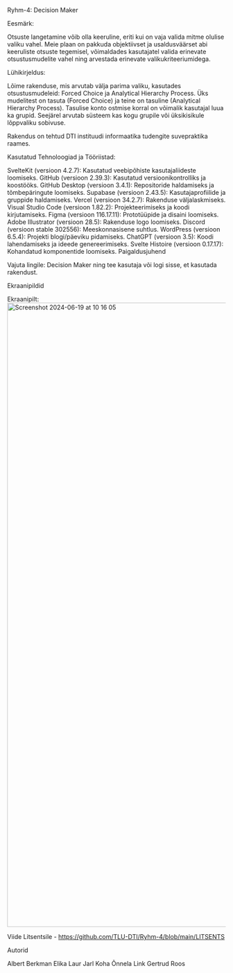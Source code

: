 Ryhm-4: Decision Maker

Eesmärk:

Otsuste langetamine võib olla keeruline, eriti kui on vaja valida mitme olulise valiku vahel. Meie plaan on pakkuda objektiivset ja usaldusväärset abi keeruliste otsuste tegemisel, võimaldades kasutajatel valida erinevate otsustusmudelite vahel ning arvestada erinevate valikukriteeriumidega.

Lühikirjeldus:

Lõime rakenduse, mis arvutab välja parima valiku, kasutades otsustusmudeleid: Forced Choice ja Analytical Hierarchy Process. Üks mudelitest on tasuta (Forced Choice) ja teine on tasuline (Analytical Hierarchy Process). Tasulise konto ostmise korral on võimalik kasutajal luua ka grupid. Seejärel arvutab süsteem kas  kogu grupile või üksikisikule lõppvaliku sobivuse.

Rakendus on tehtud DTI instituudi informaatika tudengite suvepraktika raames.

Kasutatud Tehnoloogiad ja Tööriistad:

SvelteKit (versioon 4.2.7): Kasutatud veebipõhiste kasutajaliideste loomiseks.
GitHub (versioon 2.39.3): Kasutatud versioonikontrolliks ja koostööks.
GitHub Desktop (versioon 3.4.1): Repositoride haldamiseks ja tõmbepäringute loomiseks.
Supabase (versioon 2.43.5): Kasutajaprofiilide ja gruppide haldamiseks.
Vercel (versioon 34.2.7): Rakenduse väljalaskmiseks.
Visual Studio Code (versioon 1.82.2): Projekteerimiseks ja koodi kirjutamiseks.
Figma (versioon 116.17.11): Prototüüpide ja disaini loomiseks.
Adobe Illustrator (versioon 28.5): Rakenduse logo loomiseks.
Discord (versioon stable 302556): Meeskonnasisene suhtlus.
WordPress (versioon 6.5.4): Projekti blogi/päeviku pidamiseks.
ChatGPT (versioon 3.5): Koodi lahendamiseks ja ideede genereerimiseks.
Svelte Histoire (versioon 0.17.17): Kohandatud komponentide loomiseks.
Paigaldusjuhend

Vajuta lingile: Decision Maker ning tee kasutaja või logi sisse, et kasutada rakendust.

Ekraanipildid

Ekraanipilt: 
<img width="1440" alt="Screenshot 2024-06-19 at 10 16 05" src="https://github.com/TLU-DTI/Ryhm-4/assets/133976166/db8f0d06-0deb-4653-8db1-21dfc8560882">


Viide Litsentsile - https://github.com/TLU-DTI/Ryhm-4/blob/main/LITSENTS

Autorid

Albert Berkman
Elika Laur
Jarl Koha
Õnnela Link
Gertrud Roos
